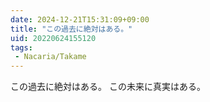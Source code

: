 ```yaml
---
date: 2024-12-21T15:31:09+09:00
title: "この過去に絶対はある。"
uid: 20220624155120
tags:
 - Nacaria/Takame
---
```


この過去に絶対はある。
この未来に真実はある。